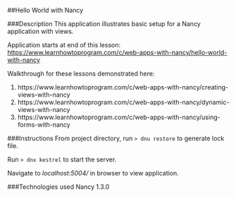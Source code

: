 ##Hello World with Nancy

###Description
This application illustrates basic setup for a Nancy application with views.

Application starts at end of this lesson:
https://www.learnhowtoprogram.com/c/web-apps-with-nancy/hello-world-with-nancy

Walkthrough for these lessons demonstrated here:
<ol>
  <li>https://www.learnhowtoprogram.com/c/web-apps-with-nancy/creating-views-with-nancy</li>
  <li>https://www.learnhowtoprogram.com/c/web-apps-with-nancy/dynamic-views-with-nancy</li>
  <li>https://www.learnhowtoprogram.com/c/web-apps-with-nancy/using-forms-with-nancy</li>
</ol>

###Instructions
From project directory, run `> dnu restore` to generate lock file.

Run `> dnx kestrel` to start the server.

Navigate to <em>localhost:5004/</em> in browser to view application.

###Technologies used
Nancy 1.3.0
